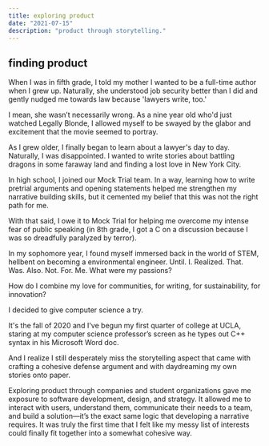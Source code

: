 ```yaml
---
title: exploring product
date: "2021-07-15"
description: "product through storytelling."
---
```


## finding product

When I was in fifth grade, I told my mother I wanted to be a full-time author when I grew up. Naturally, she understood job security better than I did and gently nudged me towards law because 'lawyers write, too.' 

I mean, she wasn’t necessarily wrong. As a nine year old who'd just watched Legally Blonde, I allowed myself to be swayed by the glabor and excitement that the movie seemed to portray. 

As I grew older, I finally began to learn about a lawyer's day to day. Naturally, I was disappointed. I wanted to write stories about battling dragons in some faraway land and finding a lost love in New York City. 

In high school, I joined our Mock Trial team. In a way, learning how to write pretrial arguments and opening statements helped me strengthen my narrative building skills, but it cemented my belief that this was not the right path for me. 

With that said, I owe it to Mock Trial for helping me overcome my intense fear of public speaking (in 8th grade, I got a C on a discussion because I was so dreadfully paralyzed by terror). 

In my sophomore year, I found myself immersed back in the world of STEM, hellbent on becoming a environmental engineer. Until. I. Realized. That. Was. Also. Not. For. Me. What were my passions? 

How do I combine my love for communities, for writing, for sustainability, for innovation? 

I decided to give computer science a try. 

It's the fall of 2020 and I've begun my first quarter of college at UCLA, staring at my computer science professor’s screen as he types out C++ syntax in his Microsoft Word doc. 

And I realize I still desperately miss the storytelling aspect that came with crafting a cohesive defense argument and with daydreaming my own stories onto paper. 

Exploring product through companies and student organizations gave me exposure to software development, design, and strategy. It allowed me to interact with users, understand them, communicate their needs to a team, and build a solution—it’s the exact same logic that developing a narrative requires. It was truly the first time that I felt like my messy list of interests could finally fit together into a somewhat cohesive way. 
